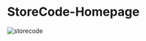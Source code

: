 ﻿# StoreCode-Homepage
![storecode](https://github.com/Abhishek-72/Storecode-homepage-assignment/assets/72148523/9941eca2-04be-44ba-9a0a-701a3e331a8b)
